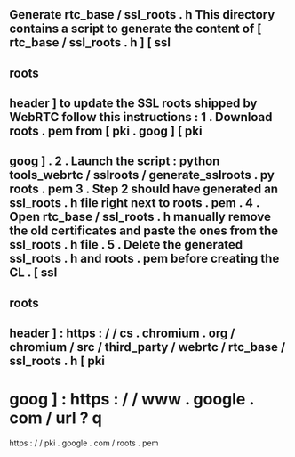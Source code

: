 #
Generate
rtc_base
/
ssl_roots
.
h
This
directory
contains
a
script
to
generate
the
content
of
[
rtc_base
/
ssl_roots
.
h
]
[
ssl
-
roots
-
header
]
to
update
the
SSL
roots
shipped
by
WebRTC
follow
this
instructions
:
1
.
Download
roots
.
pem
from
[
pki
.
goog
]
[
pki
-
goog
]
.
2
.
Launch
the
script
:
python
tools_webrtc
/
sslroots
/
generate_sslroots
.
py
roots
.
pem
3
.
Step
2
should
have
generated
an
ssl_roots
.
h
file
right
next
to
roots
.
pem
.
4
.
Open
rtc_base
/
ssl_roots
.
h
manually
remove
the
old
certificates
and
paste
the
ones
from
the
ssl_roots
.
h
file
.
5
.
Delete
the
generated
ssl_roots
.
h
and
roots
.
pem
before
creating
the
CL
.
[
ssl
-
roots
-
header
]
:
https
:
/
/
cs
.
chromium
.
org
/
chromium
/
src
/
third_party
/
webrtc
/
rtc_base
/
ssl_roots
.
h
[
pki
-
goog
]
:
https
:
/
/
www
.
google
.
com
/
url
?
q
=
https
:
/
/
pki
.
google
.
com
/
roots
.
pem
